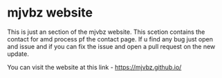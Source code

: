 # mjvbz website

This is just an section of the mjvbz website. This scetion contains the contact for amd process pf the contact page. If u find any bug just open and issue and if you can fix the issue and open a pull request on the new update.

You can visit the website at this link - https://mjvbz.github.io/
